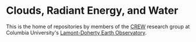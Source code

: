 # Clouds, Radiant Energy, and Water

This is the home of repositories by members of the [CREW](https://crew.ldeo.columbia.edu) 
research group at Columbia University's [Lamont-Doherty Earth Observatory](https://ldeo.columbia.edu). 


